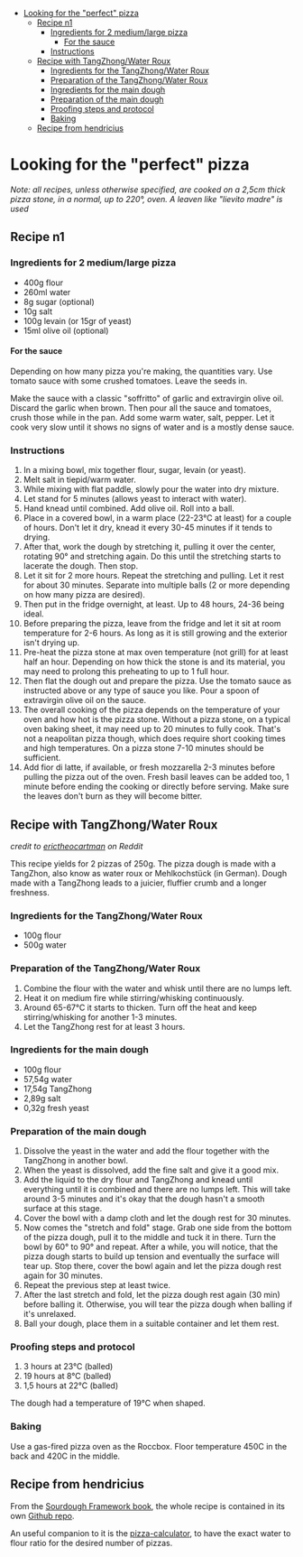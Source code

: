<!-- vim-markdown-toc GFM -->

* [Looking for the "perfect" pizza](#looking-for-the-perfect-pizza)
    * [Recipe n1](#recipe-n1)
        * [Ingredients for 2 medium/large pizza](#ingredients-for-2-mediumlarge-pizza)
            * [For the sauce](#for-the-sauce)
        * [Instructions](#instructions)
    * [Recipe with TangZhong/Water Roux](#recipe-with-tangzhongwater-roux)
        * [Ingredients for the TangZhong/Water Roux](#ingredients-for-the-tangzhongwater-roux)
        * [Preparation of the TangZhong/Water Roux](#preparation-of-the-tangzhongwater-roux)
        * [Ingredients for the main dough](#ingredients-for-the-main-dough)
        * [Preparation of the main dough](#preparation-of-the-main-dough)
        * [Proofing steps and protocol](#proofing-steps-and-protocol)
        * [Baking](#baking)
    * [Recipe from hendricius](#recipe-from-hendricius)

<!-- vim-markdown-toc -->

# Looking for the "perfect" pizza

_Note: all recipes, unless otherwise specified, are cooked on a 2,5cm thick pizza stone, in a normal, up to 220°, oven. A leaven like "lievito madre" is used_

## Recipe n1

### Ingredients for 2 medium/large pizza

* 400g flour
* 260ml water
* 8g sugar (optional)
* 10g salt
* 100g levain (or 15gr of yeast)
* 15ml olive oil (optional)

#### For the sauce

Depending on how many pizza you're making, the quantities vary. Use tomato sauce with some crushed tomatoes. Leave the seeds in.

Make the sauce with a classic "soffritto" of garlic and extravirgin olive oil. Discard the garlic when brown. Then pour all the sauce and tomatoes, crush those while in the pan. Add some warm water, salt, pepper. Let it cook very slow until it shows no signs of water and is a mostly dense sauce.

### Instructions

1. In a mixing bowl, mix together flour, sugar, levain (or yeast).
2. Melt salt in tiepid/warm water.
3. While mixing with flat paddle, slowly pour the water into dry mixture.
4. Let stand for 5 minutes (allows yeast to interact with water).
5. Hand knead until combined. Add olive oil. Roll into a ball.
6. Place in a covered bowl, in a warm place (22-23°C at least) for a couple of hours. Don't let it dry, knead it every 30-45 minutes if it tends to drying.
7. After that, work the dough by stretching it, pulling it over the center, rotating 90° and stretching again. Do this until the stretching starts to lacerate the dough. Then stop.
8. Let it sit for 2 more hours. Repeat the stretching and pulling. Let it rest for about 30 minutes. Separate into multiple balls (2 or more depending on how many pizza are desired).
9. Then put in the fridge overnight, at least. Up to 48 hours, 24-36 being ideal.
10. Before preparing the pizza, leave from the fridge and let it sit at room temperature for 2-6 hours. As long as it is still growing and the exterior isn't drying up.
11. Pre-heat the pizza stone at max oven temperature (not grill) for at least half an hour. Depending on how thick the stone is and its material, you may need to prolong this preheating to up to 1 full hour.
12. Then flat the dough out and prepare the pizza. Use the tomato sauce as instructed above or any type of sauce you like. Pour a spoon of extravirgin olive oil on the sauce.
13. The overall cooking of the pizza depends on the temperature of your oven and how hot is the pizza stone. Without a pizza stone, on a typical oven baking sheet, it may need up to 20 minutes to fully cook. That's not a neapolitan pizza though, which does require short cooking times and high temperatures. On a pizza stone 7-10 minutes should be sufficient.
14. Add fior di latte, if available, or fresh mozzarella 2-3 minutes before pulling the pizza out of the oven. Fresh basil leaves can be added too, 1 minute before ending the cooking or directly before serving. Make sure the leaves don't burn as they will become bitter.

## Recipe with TangZhong/Water Roux

_credit to [erictheocartman](https://www.studiolegalepalombarini.it/donazioni-vita-successione-ereditaria/) on Reddit_

This recipe yields for 2 pizzas of 250g. The pizza dough is made with a TangZhon, also know as water roux or Mehlkochstück (in German). Dough made with a TangZhong leads to a juicier, fluffier crumb and a longer freshness.

### Ingredients for the TangZhong/Water Roux

* 100g flour
* 500g water

### Preparation of the TangZhong/Water Roux

1. Combine the flour with the water and whisk until there are no lumps left.
2. Heat it on medium fire while stirring/whisking continuously.
3. Around 65-67°C it starts to thicken. Turn off the heat and keep stirring/whisking for another 1-3 minutes.
4. Let the TangZhong rest for at least 3 hours.

### Ingredients for the main dough

* 100g flour
* 57,54g water
* 17,54g TangZhong
* 2,89g salt
* 0,32g fresh yeast

### Preparation of the main dough

1. Dissolve the yeast in the water and add the flour together with the TangZhong in another bowl.
2. When the yeast is dissolved, add the fine salt and give it a good mix.
3. Add the liquid to the dry flour and TangZhong and knead until everything until it is combined and there are no lumps left. This will take around 3-5 minutes and it's okay that the dough hasn't a smooth surface at this stage.
4. Cover the bowl with a damp cloth and let the dough rest for 30 minutes.
5. Now comes the "stretch and fold" stage. Grab one side from the bottom of the pizza dough, pull it to the middle and tuck it in there. Turn the bowl by 60° to 90° and repeat. After a while, you will notice, that the pizza dough starts to build up tension and eventually the surface will tear up. Stop there, cover the bowl again and let the pizza dough rest again for 30 minutes.
6. Repeat the previous step at least twice.
7. After the last stretch and fold, let the pizza dough rest again (30 min) before balling it. Otherwise, you will tear the pizza dough when balling if it's unrelaxed.
8. Ball your dough, place them in a suitable container and let them rest.

### Proofing steps and protocol

1. 3 hours at 23°C (balled)
2. 19 hours at 8°C (balled)
3. 1,5 hours at 22°C (balled)

The dough had a temperature of 19°C when shaped.

### Baking

Use a gas-fired pizza oven as the Roccbox. Floor temperature 450C in the back and 420C in the middle.

## Recipe from hendricius

From the [Sourdough Framework book](https://github.com/hendricius/the-sourdough-framework), the whole recipe is contained in its own [Github repo](https://github.com/hendricius/pizza-dough).

An useful companion to it is the [pizza-calculator](https://pizza-calculator.the-bread-code.io/), to have the exact water to flour ratio for the desired number of pizzas.
